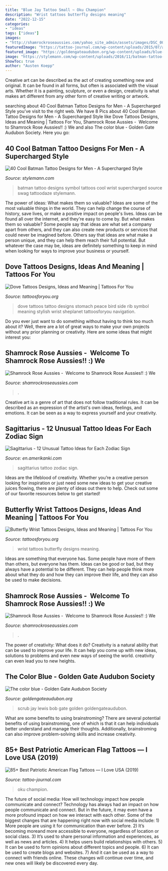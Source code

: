 ```yaml
---
title: "Blue Jay Tattoo Small ~ Oku Champion"
description: "Wrist tattoos butterfly designs meaning"
date: "2022-12-15"
categories:
- "ideas"
tags: ["ideas"]
images:
- "http://shamrockroseaussies.com/yahoo_site_admin/assets/images/DSC_0057.67200721_std.JPG"
featuredImage: "https://tattoo-journal.com/wp-content/uploads/2015/07/american-flaf-tattoo-1.jpg"
featured_image: "https://goldengateaudubon.org/wp-content/uploads/blue-scrubjay-lewis.jpg"
image: "https://stylemann.com/wp-content/uploads/2016/11/batman-tattoo-37-650x650.jpg"
ShowToc: true
author: "Austen Koepp"
---
```



Creative art can be described as the act of creating something new and original. It can be found in all forms, but often is associated with the visual arts. Whether it is a painting, sculpture, or even a design, creativity is what makes art different from any other form of creative writing or artwork.

	

		
searching about 40 Cool Batman Tattoo Designs for Men - A Supercharged Style you've visit to the right web. We have 8 Pics about 40 Cool Batman Tattoo Designs for Men - A Supercharged Style like Dove Tattoos Designs, Ideas and Meaning | Tattoos For You, Shamrock Rose Aussies - ﻿﻿﻿ Welcome to Shamrock Rose Aussies!! :) We and also The color blue - Golden Gate Audubon Society. Here you go:
		
    
## 40 Cool Batman Tattoo Designs For Men - A Supercharged Style

<img loading=lazy src="https://stylemann.com/wp-content/uploads/2016/11/batman-tattoo-37-650x650.jpg" onerror="this.onerror=null;this.src='https://tse3.mm.bing.net/th?id=OIP.sa6-rMJlg-1GJ1kwxw5zbwHaHa&amp;pid=15.1';" alt="40 Cool Batman Tattoo Designs for Men - A Supercharged Style">

_Source: stylemann.com_

>batman tattoo designs symbol tattoos cool wrist supercharged source swag tattoodaze stylemann. 

	

The power of ideas: What makes them so valuable?
Ideas are some of the most valuable things in the world. They can help change the course of history, save lives, or make a positive impact on people's lives. Ideas can be found all over the internet, and they're easy to come by. But what makes them so valuable? Some people say that ideas are what set a company apart from others, and they can also create new products or services that could never be imagined before. Others say that ideas are what make a person unique, and they can help them reach their full potential. But whatever the case may be, ideas are definitely something to keep in mind when looking for ways to improve your business or yourself.

    
## Dove Tattoos Designs, Ideas And Meaning | Tattoos For You

<img loading=lazy src="http://www.tattoosforyou.org/wp-content/uploads/2013/09/Peace-Dove-Tattoos.jpg" onerror="this.onerror=null;this.src='https://tse1.mm.bing.net/th?id=OIP.oJCu_DiX6wtCfrGpqFuZOQHaJ4&amp;pid=15.1';" alt="Dove Tattoos Designs, Ideas and Meaning | Tattoos For You">

_Source: tattoosforyou.org_

>dove tattoos tattoo designs stomach peace bird side rib symbol meaning stylish wrist sheplanet tattoosforyou navigation. 

	

Do you ever just want to do something without having to think too much about it? Well, there are a lot of great ways to make your own projects without any prior planning or creativity. Here are some ideas that might interest you: 

    
## Shamrock Rose Aussies - ﻿﻿﻿ Welcome To Shamrock Rose Aussies!! :) We

<img loading=lazy src="http://shamrockroseaussies.com/yahoo_site_admin/assets/images/DSC_0057.262174106_std.JPG" onerror="this.onerror=null;this.src='https://tse2.mm.bing.net/th?id=OIP.V-cOJIil4Yf1_31_3gn6iwHaE-&amp;pid=15.1';" alt="Shamrock Rose Aussies - ﻿﻿﻿ Welcome to Shamrock Rose Aussies!! :) We">

_Source: shamrockroseaussies.com_

>. 

	

Creative art is a genre of art that does not follow traditional rules. It can be described as an expression of the artist's own ideas, feelings, and emotions. It can be seen as a way to express yourself and your creativity.

    
## Sagittarius - 12 Unusual Tattoo Ideas For Each Zodiac Sign

<img loading=lazy src="https://en.amerikanki.com/wp-content/uploads/2015/10/Sagittarius.jpg" onerror="this.onerror=null;this.src='https://tse2.mm.bing.net/th?id=OIP.oyEQUJgCshpYEH72ZsPqggHaHa&amp;pid=15.1';" alt="Sagittarius - 12 Unusual Tattoo Ideas for Each Zodiac Sign">

_Source: en.amerikanki.com_

>sagittarius tattoo zodiac sign. 

	

Ideas are the lifeblood of creativity. Whether you’re a creative person looking for inspiration or just need some new ideas to get your creative juices flowing, there are plenty of ideas out there to help. Check out some of our favorite resources below to get started!

    
## Butterfly Wrist Tattoos Designs, Ideas And Meaning | Tattoos For You

<img loading=lazy src="https://www.tattoosforyou.org/wp-content/uploads/2017/04/Butterfly-Wrist-Tattoos-for-Women.jpg" onerror="this.onerror=null;this.src='https://tse4.mm.bing.net/th?id=OIP.OVaIZIpRmCbymZLJ2NpVtQHaJ4&amp;pid=15.1';" alt="Butterfly Wrist Tattoos Designs, Ideas and Meaning | Tattoos For You">

_Source: tattoosforyou.org_

>wrist tattoos butterfly designs meaning. 

	

Ideas are something that everyone has. Some people have more of them than others, but everyone has them. Ideas can be good or bad, but they always have a potential to be different. They can help people think more about what they do and how they can improve their life, and they can also be used to make decisions.

    
## Shamrock Rose Aussies - ﻿﻿﻿ Welcome To Shamrock Rose Aussies!! :) We

<img loading=lazy src="http://shamrockroseaussies.com/yahoo_site_admin/assets/images/DSC_0057.67200721_std.JPG" onerror="this.onerror=null;this.src='https://tse1.mm.bing.net/th?id=OIP.frxP2Yo9x5koqhpba3nYWQHaFS&amp;pid=15.1';" alt="Shamrock Rose Aussies - ﻿﻿﻿ Welcome to Shamrock Rose Aussies!! :) We">

_Source: shamrockroseaussies.com_

>. 

	

The power of creativity: What does it do?
Creativity is a natural ability that can be used to improve your life. It can help you come up with new ideas, solutions to problems and even new ways of seeing the world. creativity can even lead you to new heights.

    
## The Color Blue - Golden Gate Audubon Society

<img loading=lazy src="https://goldengateaudubon.org/wp-content/uploads/blue-scrubjay-lewis.jpg" onerror="this.onerror=null;this.src='https://tse2.mm.bing.net/th?id=OIP.Jq78IsKCJa2PyI6MJVtyoQHaLH&amp;pid=15.1';" alt="The color blue - Golden Gate Audubon Society">

_Source: goldengateaudubon.org_

>scrub jay lewis bob gate golden goldengateaudubon. 

	

What are some benefits to using brainstroming?
There are several potential benefits of using brainstroming, one of which is that it can help individuals better understand and manage their thoughts. Additionally, brainstroming can also improve problem-solving skills and increase creativity.

    
## 85+ Best Patriotic American Flag Tattoos — I Love USA (2019)

<img loading=lazy src="https://tattoo-journal.com/wp-content/uploads/2015/07/american-flaf-tattoo-1.jpg" onerror="this.onerror=null;this.src='https://tse4.mm.bing.net/th?id=OIP.2KiSIwJ9Kc0i3rTf61rp7gHaJ4&amp;pid=15.1';" alt="85+ Best Patriotic American Flag Tattoos — I Love USA (2019)">

_Source: tattoo-journal.com_

>oku champion. 

	

The future of social media: How will technology impact how people communicate and connect?
Technology has always had an impact on how people communicate and connect. But in the future, it may even have a more profound impact on how we interact with each other. Some of the biggest changes that are happening right now with social media include: 1) More people are using it for communication than ever before. 2) It’s becoming moreand more accessible to everyone, regardless of location or social class. 3) It’s used to share personal information and experiences, as well as news and articles. 4) It helps users build relationships with others. 5) It can be used to form opinions about different topics and people. 6) It can be used to create blogs and websites. 7) And it can be used as a way to connect with friends online. These changes will continue over time, and new ones will likely be discovered every day.

